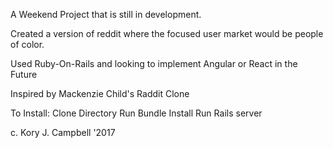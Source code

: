 A Weekend Project that is still in development.

Created a version of reddit where the focused user market would be people of color.

Used Ruby-On-Rails and looking to implement Angular or React in the Future

Inspired by Mackenzie Child's Raddit Clone

To Install:
Clone Directory
Run Bundle Install
Run Rails server

c. Kory J. Campbell '2017
